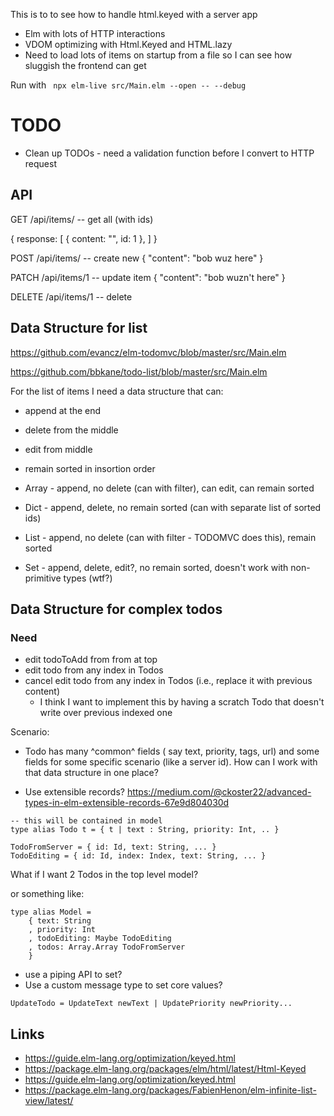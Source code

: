 This is to to see how to handle html.keyed with a server app

- Elm with lots of HTTP interactions
- VDOM optimizing with Html.Keyed and HTML.lazy
- Need to load lots of items on startup from a file so I can see how sluggish the frontend can get

Run with ` npx elm-live src/Main.elm --open -- --debug`

# TODO

- Clean up TODOs - need a validation function before I convert to HTTP request

## API

GET /api/items/  -- get all (with ids)

{
  response: [ { content: "", id: 1 },  ]
}


POST /api/items/ -- create new
{
  "content": "bob wuz here"
}

PATCH /api/items/1 -- update item
{
  "content": "bob wuzn't here"
}

DELETE /api/items/1 -- delete

## Data Structure for list

https://github.com/evancz/elm-todomvc/blob/master/src/Main.elm

https://github.com/bbkane/todo-list/blob/master/src/Main.elm

For the list of items I need a data structure that can:

- append at the end
- delete from the middle
- edit from middle
- remain sorted in insortion order

- Array - append, no delete (can with filter), can edit, can remain sorted
- Dict - append, delete, no remain sorted (can with separate list of sorted ids)
- List - append, no delete (can with filter - TODOMVC does this), remain sorted
- Set - append, delete, edit?, no remain sorted, doesn't work with non-primitive types (wtf?)

## Data Structure for complex todos

### Need
- edit todoToAdd from from at top
- edit todo from any index in Todos
- cancel edit todo from any index in Todos (i.e., replace it with previous content)
  - I think I want to implement this by having a scratch Todo that doesn't write over previous indexed one

Scenario:
- Todo has many ^common^ fields ( say text, priority, tags, url) and some fields for some specific scenario (like a server id). How can I work with that data structure in one place?

- Use extensible records? https://medium.com/@ckoster22/advanced-types-in-elm-extensible-records-67e9d804030d

```
-- this will be contained in model
type alias Todo t = { t | text : String, priority: Int, .. }

TodoFromServer = { id: Id, text: String, ... }
TodoEditing = { id: Id, index: Index, text: String, ... }
```

What if I want 2 Todos in the top level model?

or something like:

```
type alias Model =
    { text: String
    , priority: Int
    , todoEditing: Maybe TodoEditing
    , todos: Array.Array TodoFromServer
    }

```
- use a piping API to set?
- Use a custom message type to set core values?

```
UpdateTodo = UpdateText newText | UpdatePriority newPriority...
```

## Links

- https://guide.elm-lang.org/optimization/keyed.html
- https://package.elm-lang.org/packages/elm/html/latest/Html-Keyed
- https://guide.elm-lang.org/optimization/keyed.html
- https://package.elm-lang.org/packages/FabienHenon/elm-infinite-list-view/latest/

